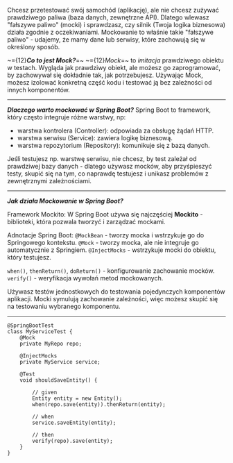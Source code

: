Chcesz przetestować swój samochód (aplikację), ale nie chcesz zużywać prawdziwego paliwa (baza danych, zewnętrzne API). Dlatego wlewasz "fałszywe paliwo" (mocki) i sprawdzasz, czy silnik (Twoja logika biznesowa) działa zgodnie z oczekiwaniami. Mockowanie to właśnie takie "fałszywe paliwo" - udajemy, że mamy dane lub serwisy, które zachowują się w określony sposób.

~={12}***Co to jest Mock?***=~
~={12}*Mock*=~ to *imitacja* prawdziwego obiektu w testach.
Wygląda jak prawdziwy obiekt, ale możesz go zaprogramować, by zachowywał się dokładnie tak, jak potrzebujesz.
Używając Mock, możesz izolować konkretną część kodu i testować ją bez zależności od innych komponentów.

---
***Dlaczego warto mockować w Spring Boot?***
Spring Boot to framework, który często integruje różne warstwy, np:
- warstwa kontrolera (Controller): odpowiada za obsługę żądań HTTP.
- warstwa serwisu (Service): zawiera logikę biznesową.
- warstwa repozytorium (Repository): komunikuje się z bazą danych.

Jeśli testujesz np. warstwę serwisu, nie chcesz, by test zależał od prawdziwej bazy danych - dlatego używasz mocków, aby przyśpieszyć testy, skupić się na tym, co naprawdę testujesz i unikasz problemów z zewnętrznymi zależnościami.

---
***Jak działa Mockowanie w Spring Boot?***

Framework Mockito: W Spring Boot używa się najczęściej **Mockito** - biblioteki, która pozwala tworzyć i zarządzać mockami.

Adnotacje Spring Boot: 
`@MockBean` - tworzy mocka i wstrzykuje go do Springowego kontekstu.
`@Mock` - tworzy mocka, ale nie integruje go automatycznie z Springiem.
`@InjectMocks` - wstrzykuje mocki do obiektu, który testujesz.

`when()`, `thenReturn()`, `doReturn()` - konfigurowanie zachowanie mocków.
`verify()` - weryfikacja wywołań metod mockowanych.

Używasz testów jednostkowych do testowania pojedynczych komponentów aplikacji. Mocki symulują zachowanie zależności, więc możesz skupić się na testowaniu wybranego komponentu.

---
```
@SpringBootTest
class MyServiceTest {
	@Mock
	private MyRepo repo;

	@InjectMocks
	private MyService service;

	@Test
	void shouldSaveEntity() {

		// given
		Entity entity = new Entity();
		when(repo.save(entity)).thenReturn(entity);

		// when
		service.saveEntity(entity);

		// then
		verify(repo).save(entity);
	}
}
```